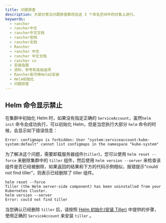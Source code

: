 ```yaml
---
title: 问题排查
description: 大部分常见问题排查都将在这 3 个命名空间中的对象上进行。
keywords:
  - rancher
  - rancher中文
  - rancher中文文档
  - rancher官网
  - rancher文档
  - Rancher
  - rancher 中文
  - rancher 中文文档
  - rancher cn
  - 安装指南
  - 资料、参考和高级选项
  - Rancher高可用Helm2安装
  - Helm初始化
  - 问题排查
---
```


## Helm 命令显示禁止

在集群中初始化 Helm 时，如果没有指定正确的 `ServiceAccount`，虽然`helm init` 命令会成功执行，可以初始化 Helm，但是当您执行大部分 `helm` 命令的时候，会显示如下错误信息：

```
Error: configmaps is forbidden: User "system:serviceaccount:kube-system:default" cannot list configmaps in the namespace "kube-system"
```

为了解决这个问题，需要卸载服务器组件(`tiller`)，您可以使用 `helm reset --force` 来删除集群中的 `tiller` 组件，然后使用 `helm version --server` 来检查该组件是否已经被删除，如果返回的结果和下方的代码示例相似，报错提示“could not find tiller”，则表示已经删除了 tiller 组件。

```
helm reset --force
Tiller (the Helm server-side component) has been uninstalled from your Kubernetes Cluster.
helm version --server
Error: could not find tiller
```

当您确认已经删除 `tiller` 后，请按照 [Helm 初始化(安装 Tiller)](/docs/rancher2.5/installation_new/resources/advanced/helm2/helm-init/_index) 中提供的步骤，使用正确的 `ServiceAccount` 来安装 `tiller` 。

